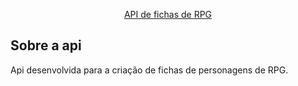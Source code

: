 <p align="center"><a href="https://pt.wikipedia.org/wiki/Role-playing_game" target="_blank">API de fichas de RPG</a></p>


## Sobre a api

Api desenvolvida para a criação de fichas de personagens de RPG. 



